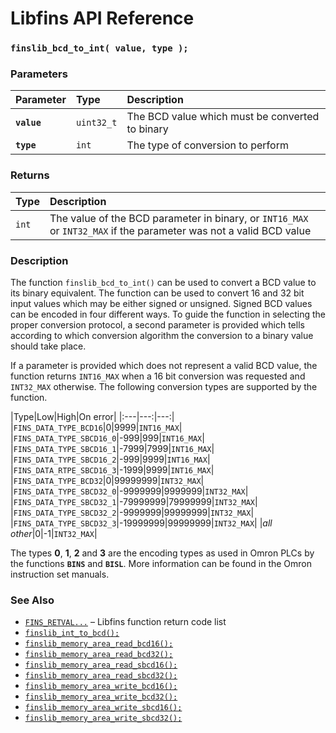 # Libfins API Reference

### `finslib_bcd_to_int( value, type );`

### Parameters

| Parameter | Type | Description |
| :--- | :--- | :--- |
|**`value`**|`uint32_t`|The BCD value which must be converted to binary|
|**`type`**|`int`|The type of conversion to perform|

### Returns

| Type | Description |
| :--- | :--- |
|`int`|The value of the BCD parameter in binary, or `INT16_MAX` or `INT32_MAX` if the parameter was not a valid BCD value|

### Description

The function `finslib_bcd_to_int()` can be used to convert a BCD value to its binary equivalent.
The function can be used to convert 16 and 32 bit input values which may be either signed or unsigned.
Signed BCD values can be encoded in four different ways. To guide the function in selecting the proper
conversion protocol, a second parameter is provided which tells according to which conversion algorithm
the conversion to a binary value should take place.

If a parameter is provided which does not represent a valid BCD value, the function returns `INT16_MAX`
when a 16 bit conversion was requested and `INT32_MAX` otherwise. The following conversion types are supported by the function.

|Type|Low|High|On error|
|:---|---:|---:|
|`FINS_DATA_TYPE_BCD16`|0|9999|`INT16_MAX`|
|`FINS_DATA_TYPE_SBCD16_0`|-999|999|`INT16_MAX`|
|`FINS_DATA_TYPE_SBCD16_1`|-7999|7999|`INT16_MAX`|
|`FINS_DATA_TYPE_SBCD16_2`|-999|9999|`INT16_MAX`|
|`FINS_DATA_RTPE_SBCD16_3`|-1999|9999|`INT16_MAX`|
|`FINS_DATA_TYPE_BCD32`|0|99999999|`INT32_MAX`|
|`FINS_DATA_TYPE_SBCD32_0`|-9999999|9999999|`INT32_MAX`|
|`FINS_DATA_TYPE_SBCD32_1`|-79999999|79999999|`INT32_MAX`|
|`FINS_DATA_TYPE_SBCD32_2`|-9999999|99999999|`INT32_MAX`|
|`FINS_DATA_TYPE_SBCD32_3`|-19999999|99999999|`INT32_MAX`|
|*all other*|0|-1|`INT32_MAX`|

The types **0**, **1**, **2** and **3** are the encoding types as used in Omron PLCs by the functions **`BINS`** and **`BISL`**.
More information can be found in the Omron instruction set manuals.

### See Also

* [`FINS_RETVAL...`](FINS_RETVAL.md) &ndash; Libfins function return code list
* [`finslib_int_to_bcd();`](finslib_int_to_bcd.md)
* [`finslib_memory_area_read_bcd16();`](finslib_memory_area_read_bcd16.md)
* [`finslib_memory_area_read_bcd32();`](finslib_memory_area_read_bcd32.md)
* [`finslib_memory_area_read_sbcd16();`](finslib_memory_area_read_sbcd16.md)
* [`finslib_memory_area_read_sbcd32();`](finslib_memory_area_read_sbcd32.md)
* [`finslib_memory_area_write_bcd16();`](finslib_memory_area_write_bcd16.md)
* [`finslib_memory_area_write_bcd32();`](finslib_memory_area_write_bcd32.md)
* [`finslib_memory_area_write_sbcd16();`](finslib_memory_area_write_sbcd16.md)
* [`finslib_memory_area_write_sbcd32();`](finslib_memory_area_write_sbcd32.md)
